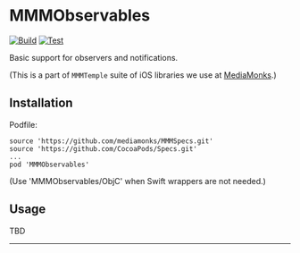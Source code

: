 # MMMObservables

[![Build](https://github.com/mediamonks/MMMObservables/workflows/Build/badge.svg)](https://github.com/mediamonks/MMMObservables/actions?query=workflow%3ABuild)
[![Test](https://github.com/mediamonks/MMMObservables/workflows/Test/badge.svg)](https://github.com/mediamonks/MMMObservables/actions?query=workflow%3ATest)

Basic support for observers and notifications.

(This is a part of `MMMTemple` suite of iOS libraries we use at [MediaMonks](https://www.mediamonks.com/).)

## Installation

Podfile:

```
source 'https://github.com/mediamonks/MMMSpecs.git'
source 'https://github.com/CocoaPods/Specs.git'
...
pod 'MMMObservables'
```

(Use 'MMMObservables/ObjC' when Swift wrappers are not needed.)

## Usage

TBD

---
